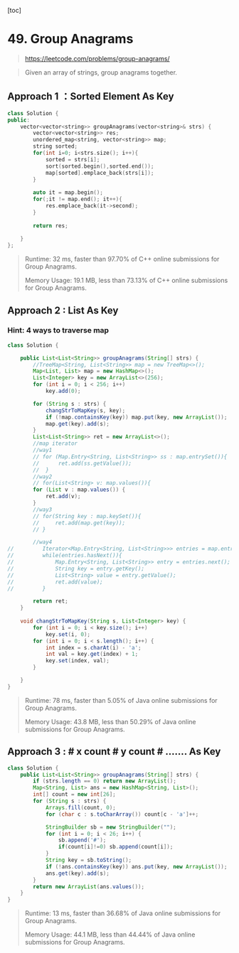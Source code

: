 [toc]

# 49. Group Anagrams

> https://leetcode.com/problems/group-anagrams/

>  Given an array of strings, group anagrams together.

## Approach 1 ：Sorted Element As Key

```cpp
class Solution {
public:
    vector<vector<string>> groupAnagrams(vector<string>& strs) {
        vector<vector<string>> res;
        unordered_map<string, vector<string>> map;
        string sorted;
        for(int i=0; i<strs.size(); i++){
            sorted = strs[i];
            sort(sorted.begin(),sorted.end());
            map[sorted].emplace_back(strs[i]);
        }
        
        auto it = map.begin();
        for(;it != map.end(); it++){
            res.emplace_back(it->second);
        }
        
        return res;
        
    }
};
```

> Runtime: 32 ms, faster than 97.70% of C++ online submissions for Group Anagrams.
>
> Memory Usage: 19.1 MB, less than 73.13% of C++ online submissions for Group Anagrams.

## Approach 2 :  List As Key

### Hint:  4 ways to traverse map

```java
class Solution {

    public List<List<String>> groupAnagrams(String[] strs) {
        //TreeMap<String, List<String>> map = new TreeMap<>();
        Map<List, List> map = new HashMap<>();
        List<Integer> key = new ArrayList<>(256);
        for (int i = 0; i < 256; i++)
            key.add(0);

        for (String s : strs) {
            changStrToMapKey(s, key);
            if (!map.containsKey(key)) map.put(key, new ArrayList());
            map.get(key).add(s);
        }
        List<List<String>> ret = new ArrayList<>();
        //map iterator
        //way1
        // for (Map.Entry<String, List<String>> ss : map.entrySet()){
        //      ret.add(ss.getValue());
        //  }
        //way2
        // for(List<String> v: map.values()){
        for (List v : map.values()) {
            ret.add(v);
        }
        //way3
        // for(String key : map.keySet()){
        //     ret.add(map.get(key));
        // }

        //way4
//         Iterator<Map.Entry<String, List<String>>> entries = map.entrySet().iterator();
//         while(entries.hasNext()){
//             Map.Entry<String, List<String>> entry = entries.next();
//             String key = entry.getKey();
//             List<String> value = entry.getValue();
//             ret.add(value);
//         }

        return ret;
    }
    
    void changStrToMapKey(String s, List<Integer> key) {
        for (int i = 0; i < key.size(); i++)
            key.set(i, 0);
        for (int i = 0; i < s.length(); i++) {
            int index = s.charAt(i) - 'a';
            int val = key.get(index) + 1;
            key.set(index, val);
        }

    }
}

```

> Runtime: 78 ms, faster than 5.05% of Java online submissions for Group Anagrams.
>
> Memory Usage: 43.8 MB, less than 50.29% of Java online submissions for Group Anagrams.

## Approach 3 : # x count # y count # ....... As Key

```java
class Solution {
    public List<List<String>> groupAnagrams(String[] strs) {
        if (strs.length == 0) return new ArrayList();
        Map<String, List> ans = new HashMap<String, List>();
        int[] count = new int[26];
        for (String s : strs) {
            Arrays.fill(count, 0);
            for (char c : s.toCharArray()) count[c - 'a']++;

            StringBuilder sb = new StringBuilder("");
            for (int i = 0; i < 26; i++) {
                sb.append('#');
                if(count[i]!=0) sb.append(count[i]);
            }
            String key = sb.toString();
            if (!ans.containsKey(key)) ans.put(key, new ArrayList());
            ans.get(key).add(s);
        }
        return new ArrayList(ans.values());
    }
}
```

> Runtime: 13 ms, faster than 36.68% of Java online submissions for Group Anagrams.
>
> Memory Usage: 44.1 MB, less than 44.44% of Java online submissions for Group Anagrams.